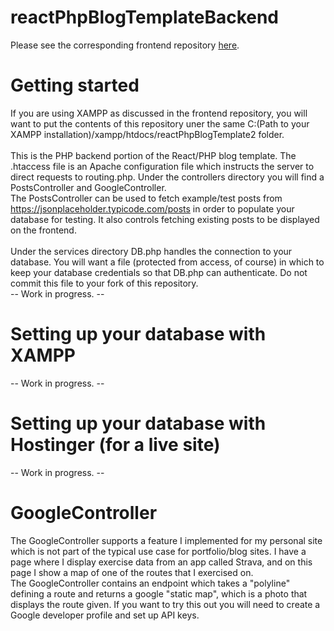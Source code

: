 # reactPhpBlogTemplateBackend
Please see the corresponding frontend repository [here](https://github.com/emily-daitch/reactPhpBlogTemplate2).

# Getting started
If you are using XAMPP as discussed in the frontend repository, you will want to put the contents of this repository uner the same C:\(Path to your XAMPP installation)/xampp/htdocs/reactPhpBlogTemplate2 folder.
<br/><br/>
This is the PHP backend portion of the React/PHP blog template. The .htaccess file is an Apache configuration file which instructs the server to direct requests to routing.php. Under the controllers directory you will find a PostsController and GoogleController.<br/>
The PostsController can be used to fetch example/test posts from https://jsonplaceholder.typicode.com/posts in order to populate your database for testing. It also controls fetching existing posts to be displayed on the frontend.<br/>
<br/>
Under the services directory DB.php handles the connection to your database. You will want a file (protected from access, of course) in which to keep your database credentials so that DB.php can authenticate. Do not commit this file to your fork of this repository.<br/>
-- Work in progress. --<br/>

# Setting up your database with XAMPP
-- Work in progress. --<br/>

# Setting up your database with Hostinger (for a live site)
-- Work in progress. --<br/>

# GoogleController
The GoogleController supports a feature I implemented for my personal site which is not part of the typical use case for portfolio/blog sites. I have a page where I display exercise data from an app called Strava, and on this page I show a map of one of the routes that I exercised on. <br/>
The GoogleController contains an endpoint which takes a "polyline" defining a route and returns a google "static map", which is a photo that displays the route given. If you want to try this out you will need to create a Google developer profile and set up API keys. 
